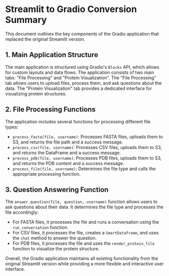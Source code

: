 # Streamlit to Gradio Conversion Summary

This document outlines the key components of the Gradio application that replaced the original Streamlit version.

## 1. Main Application Structure
The main application is structured using Gradio's `Blocks` API, which allows for custom layouts and data flows. The application consists of two main tabs: "File Processing" and "Protein Visualization". The "File Processing" tab allows users to upload files, process them, and ask questions about the data. The "Protein Visualization" tab provides a dedicated interface for visualizing protein structures.

## 2. File Processing Functions
The application includes several functions for processing different file types:
- `process_fasta(file, username)`: Processes FASTA files, uploads them to S3, and returns the file path and a success message.
- `process_csv(file, username)`: Processes CSV files, uploads them to S3, and returns the DataFrame and a success message.
- `process_pdb(file, username)`: Processes PDB files, uploads them to S3, and returns the PDB content and a success message.
- `process_file(file, username)`: Determines the file type and calls the appropriate processing function.

## 3. Question Answering Function
The `answer_question(file, question, username)` function allows users to ask questions about their data. It determines the file type and processes the file accordingly:
- For FASTA files, it processes the file and runs a conversation using the `run_conversation` function.
- For CSV files, it processes the file, creates a `SmartDataframe`, and uses the `chat` method to answer the question.
- For PDB files, it processes the file and uses the `render_protein_file` function to visualize the protein structure.

Overall, the Gradio application maintains all existing functionality from the original Streamlit version while providing a more flexible and interactive user interface.
